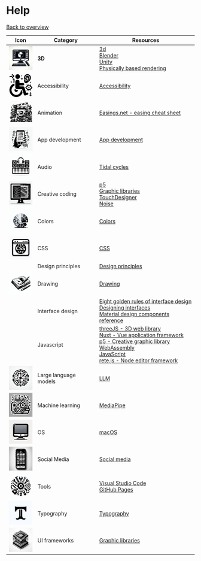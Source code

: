 # Help

[Back to overview](/studiesstart/)


| Icon                                                | Category              | Resources                                                                                                                                                                                                                                                                                        |
| --------------------------------------------------- | --------------------- | ------------------------------------------------------------------------------------------------------------------------------------------------------------------------------------------------------------------------------------------------------------------------------------------------ |
| <img src="images/3d.jpeg" height="64"/>             | **3D**                | [3d](3d)<br>[Blender](3d/blender)<br>[Unity](unity)<br>[Physically based rendering](3d/physicallybasedrendering)                                                                                                                                                                                 |
| <img src="images/accessibility.jpeg" height="64"/>  | Accessibility         | [Accessibility](accessibility)                                                                                                                                                                                                                                                                   |
| <img src="images/animation.jpeg" height="64"/>      | Animation             | [Easings.net - easing cheat sheet](https://easings.net/)                                                                                                                                                                                                                                         |
| <img src="images/appdevelopment.jpeg" height="64"/> | App development       | [App development](appdevelopment)                                                                                                                                                                                                                                                                |
| <img src="images/audio.jpeg" height="64"/>          | Audio                 | [Tidal cycles](tidalcycles)                                                                                                                                                                                                                                                                      |
| <img src="images/creativecoding.jpeg" height="64"/> | Creative coding       | [p5](p5js)<br>[Graphic libraries](graphiclibraries)<br>[TouchDesigner](touchdesigner)<br>[Noise](noise)                                                                                                                                                                                          |
|  <img src="images/colors.jpeg" height="64"/>                                                   | Colors                | [Colors](colors)                                                                                                                                                                                                                                                                                 |
| <img src="images/css.jpeg" height="64"/>                                                    | CSS                   | [CSS](css)                                                                                                                                                                                                                                                                                       |
|                                                     | Design principles     | [Design principles](designprinciples)                                                                                                                                                                                                                                                            |
| <img src="images/drawing.jpeg" height="64"/>        | Drawing               | [Drawing](drawing)                                                                                                                                                                                                                                                                               |
|                                                     | Interface design      | [Eight golden rules of interface design](https://capian.co/shneiderman-eight-golden-rules-interface-design)<br>[Designing interfaces](https://www.oreilly.com/library/view/designing-interfaces-3rd/9781492051954/)<br>[Material design components reference](https://m3.material.io/components) |
|                                                     | Javascript            | [threeJS - 3D web library](threejs)<br>[Nuxt - Vue application framework](nuxt)<br>[p5 - Creative graphic library](p5js)<br>[WebAssembly](webassembly)<br>[JavaScript](javascript)<br>[rete.js - Node editor framework](retejs)                                                                  |
| <img src="images/llm.jpeg" height="64"/>                                                    | Large language models | [LLM](llm)                                                                                                                                                                                                                                                                                       |
|  <img src="images/machinelearning.jpeg" height="64"/>                                                  | Machine learning      | [MediaPipe](mediapipe)                                                                                                                                                                                                                                                                           |
|   <img src="images/os.jpeg" height="64"/>                                                  | OS                    | [macOS](macos)                                                                                                                                                                                                                                                                                   |
| <img src="images/socialmedia.jpeg" height="64"/>    | Social Media          | [Social media](socialmedia)                                                                                                                                                                                                                                                                      |
| <img src="images/tools.jpeg" height="64"/>          | Tools                 | [Visual Studio Code](vscode)<br>[GitHub Pages](githubpages)                                                                                                                                                                                                                                      |
| <img src="images/typography.jpeg" height="64"/>     | Typography            | [Typography](typography)                                                                                                                                                                                                                                                                         |
| <img src="images/uiframeworks.jpeg" height="64"/>                                                    | UI frameworks         | [Graphic libraries](graphiclibraries)                                                                                                                                                                                                                                                            |